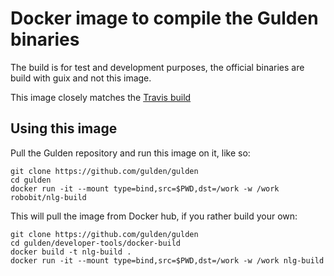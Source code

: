 # Docker image to compile the Gulden binaries

The build is for test and development purposes, the official binaries are build with guix and not this image.

This image closely matches the [Travis build](https://travis-ci.org/gulden/gulden/)

## Using this image

Pull the Gulden repository and run this image on it, like so:

```
git clone https://github.com/gulden/gulden
cd gulden
docker run -it --mount type=bind,src=$PWD,dst=/work -w /work robobit/nlg-build
```

This will pull the image from Docker hub, if you rather build your own:
```
git clone https://github.com/gulden/gulden
cd gulden/developer-tools/docker-build
docker build -t nlg-build .
docker run -it --mount type=bind,src=$PWD,dst=/work -w /work nlg-build
```
